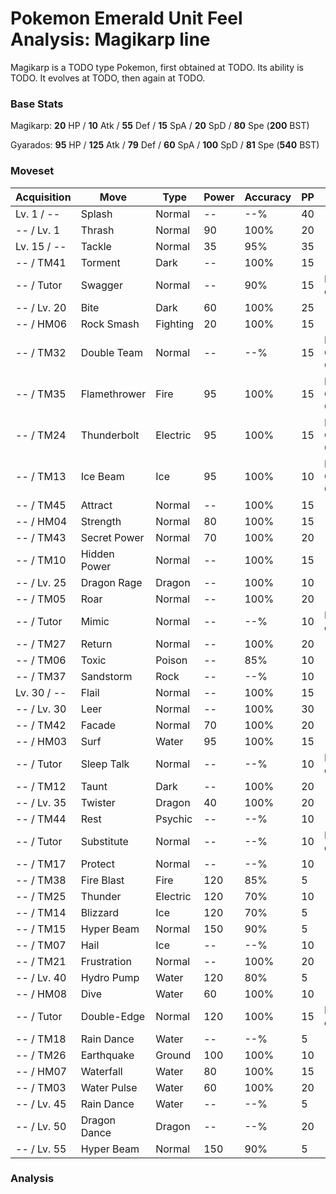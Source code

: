 # Pokemon Emerald Unit Feel Analysis: Magikarp line

Magikarp is a TODO type Pokemon, first obtained at TODO. Its ability is TODO. It evolves at TODO, then again at TODO.

### Base Stats

Magikarp: **20** HP / **10** Atk / **55** Def / **15** SpA / **20** SpD / **80** Spe (**200** BST)

Gyarados: **95** HP / **125** Atk / **79** Def / **60** SpA / **100** SpD / **81** Spe (**540** BST)

### Moveset

|Acquisition|Move        |Type    |Power|Accuracy|PP |Notes                    |
|---        |---         |---     |---  |---     |---|---                      |
|Lv. 1 / -- |Splash      |Normal  |--   |--%     |40 |                         |
|-- / Lv. 1 |Thrash      |Normal  |90   |100%    |20 |                         |
|Lv. 15 / --|Tackle      |Normal  |35   |95%     |35 |                         |
|-- / TM41  |Torment     |Dark    |--   |100%    |15 |                         |
|-- / Tutor |Swagger     |Normal  |--   |90%     |15 |Emerald only             |
|-- / Lv. 20|Bite        |Dark    |60   |100%    |25 |                         |
|-- / HM06  |Rock Smash  |Fighting|20   |100%    |15 |                         |
|-- / TM32  |Double Team |Normal  |--   |--%     |15 |Buy at Game Corner       |
|-- / TM35  |Flamethrower|Fire    |95   |100%    |15 |Buy at Game Corner       |
|-- / TM24  |Thunderbolt |Electric|95   |100%    |15 |Buy at Game Corner       |
|-- / TM13  |Ice Beam    |Ice     |95   |100%    |10 |Buy at Game Corner       |
|-- / TM45  |Attract     |Normal  |--   |100%    |15 |                         |
|-- / HM04  |Strength    |Normal  |80   |100%    |15 |                         |
|-- / TM43  |Secret Power|Normal  |70   |100%    |20 |                         |
|-- / TM10  |Hidden Power|Normal  |--   |100%    |15 |                         |
|-- / Lv. 25|Dragon Rage |Dragon  |--   |100%    |10 |                         |
|-- / TM05  |Roar        |Normal  |--   |100%    |20 |                         |
|-- / Tutor |Mimic       |Normal  |--   |--%     |10 |Emerald only             |
|-- / TM27  |Return      |Normal  |--   |100%    |20 |                         |
|-- / TM06  |Toxic       |Poison  |--   |85%     |10 |                         |
|-- / TM37  |Sandstorm   |Rock    |--   |--%     |10 |                         |
|Lv. 30 / --|Flail       |Normal  |--   |100%    |15 |                         |
|-- / Lv. 30|Leer        |Normal  |--   |100%    |30 |                         |
|-- / TM42  |Facade      |Normal  |70   |100%    |20 |                         |
|-- / HM03  |Surf        |Water   |95   |100%    |15 |                         |
|-- / Tutor |Sleep Talk  |Normal  |--   |--%     |10 |Emerald only             |
|-- / TM12  |Taunt       |Dark    |--   |100%    |20 |                         |
|-- / Lv. 35|Twister     |Dragon  |40   |100%    |20 |                         |
|-- / TM44  |Rest        |Psychic |--   |--%     |10 |                         |
|-- / Tutor |Substitute  |Normal  |--   |--%     |10 |Emerald only             |
|-- / TM17  |Protect     |Normal  |--   |--%     |10 |                         |
|-- / TM38  |Fire Blast  |Fire    |120  |85%     |5  |                         |
|-- / TM25  |Thunder     |Electric|120  |70%     |10 |                         |
|-- / TM14  |Blizzard    |Ice     |120  |70%     |5  |                         |
|-- / TM15  |Hyper Beam  |Normal  |150  |90%     |5  |                         |
|-- / TM07  |Hail        |Ice     |--   |--%     |10 |                         |
|-- / TM21  |Frustration |Normal  |--   |100%    |20 |                         |
|-- / Lv. 40|Hydro Pump  |Water   |120  |80%     |5  |                         |
|-- / HM08  |Dive        |Water   |60   |100%    |10 |                         |
|-- / Tutor |Double-Edge |Normal  |120  |100%    |15 |Emerald only             |
|-- / TM18  |Rain Dance  |Water   |--   |--%     |5  |                         |
|-- / TM26  |Earthquake  |Ground  |100  |100%    |10 |                         |
|-- / HM07  |Waterfall   |Water   |80   |100%    |15 |                         |
|-- / TM03  |Water Pulse |Water   |60   |100%    |20 |                         |
|-- / Lv. 45|Rain Dance  |Water   |--   |--%     |5  |                         |
|-- / Lv. 50|Dragon Dance|Dragon  |--   |--%     |20 |                         |
|-- / Lv. 55|Hyper Beam  |Normal  |150  |90%     |5  |                         |

### Analysis